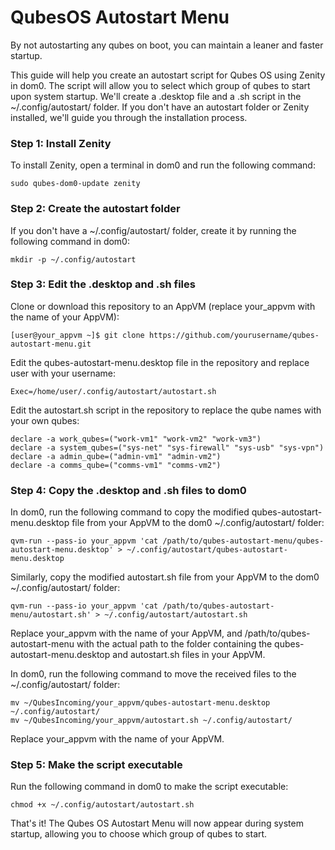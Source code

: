 # QubesOS Autostart Menu
By not autostarting any qubes on boot, you can maintain a leaner and faster startup.

This guide will help you create an autostart script for Qubes OS using Zenity in dom0. The script will allow you to select which group of qubes to start upon system startup. We'll create a .desktop file and a .sh script in the ~/.config/autostart/ folder. If you don't have an autostart folder or Zenity installed, we'll guide you through the installation process.

### Step 1: Install Zenity

To install Zenity, open a terminal in dom0 and run the following command:
 ```
 sudo qubes-dom0-update zenity
 ```
### Step 2: Create the autostart folder

If you don't have a ~/.config/autostart/ folder, create it by running the following command in dom0:
```
mkdir -p ~/.config/autostart
```
### Step 3: Edit the .desktop and .sh files

Clone or download this repository to an AppVM (replace your_appvm with the name of your AppVM):
```
[user@your_appvm ~]$ git clone https://github.com/yourusername/qubes-autostart-menu.git
```
Edit the qubes-autostart-menu.desktop file in the repository and replace user with your username:
```
Exec=/home/user/.config/autostart/autostart.sh
```
Edit the autostart.sh script in the repository to replace the qube names with your own qubes:
```
declare -a work_qubes=("work-vm1" "work-vm2" "work-vm3")
declare -a system_qubes=("sys-net" "sys-firewall" "sys-usb" "sys-vpn")
declare -a admin_qube=("admin-vm1" "admin-vm2")
declare -a comms_qube=("comms-vm1" "comms-vm2")
```
### Step 4: Copy the .desktop and .sh files to dom0

In dom0, run the following command to copy the modified qubes-autostart-menu.desktop file from your AppVM to the dom0 ~/.config/autostart/ folder:
```
qvm-run --pass-io your_appvm 'cat /path/to/qubes-autostart-menu/qubes-autostart-menu.desktop' > ~/.config/autostart/qubes-autostart-menu.desktop
```
Similarly, copy the modified autostart.sh file from your AppVM to the dom0 ~/.config/autostart/ folder:
```
qvm-run --pass-io your_appvm 'cat /path/to/qubes-autostart-menu/autostart.sh' > ~/.config/autostart/autostart.sh
```
Replace your_appvm with the name of your AppVM, and /path/to/qubes-autostart-menu with the actual path to the folder containing the qubes-autostart-menu.desktop and autostart.sh files in your AppVM.

In dom0, run the following command to move the received files to the ~/.config/autostart/ folder:
```
mv ~/QubesIncoming/your_appvm/qubes-autostart-menu.desktop ~/.config/autostart/
mv ~/QubesIncoming/your_appvm/autostart.sh ~/.config/autostart/
```
Replace your_appvm with the name of your AppVM.

### Step 5: Make the script executable

Run the following command in dom0 to make the script executable:
```
chmod +x ~/.config/autostart/autostart.sh
```
That's it! The Qubes OS Autostart Menu will now appear during system startup, allowing you to choose which group of qubes to start.
